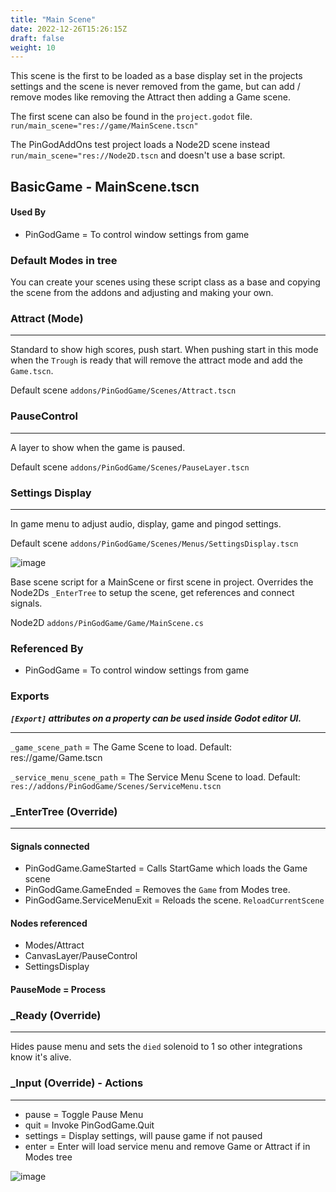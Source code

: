 ```yaml
---
title: "Main Scene"
date: 2022-12-26T15:26:15Z
draft: false
weight: 10
---
```


This scene is the first to be loaded as a base display set in the projects settings and the scene is never removed from the game, but can add / remove modes like removing the Attract then adding a Game scene.

The first scene can also be found in the `project.godot` file. `run/main_scene="res://game/MainScene.tscn"`

The PinGodAddOns test project loads a Node2D scene instead `run/main_scene="res://Node2D.tscn` and doesn't use a base script.

## BasicGame - MainScene.tscn

#### Used By

- PinGodGame = To control window settings from game


### Default Modes in tree

You can create your scenes using these script class as a base and copying the scene from the addons and adjusting and making your own.

### Attract (Mode)
---

Standard to show high scores, push start. When pushing start in this mode when the `Trough` is ready that will remove the attract mode and add the `Game.tscn`.

Default scene `addons/PinGodGame/Scenes/Attract.tscn`

### PauseControl
---

A layer to show when the game is paused. 

Default scene `addons/PinGodGame/Scenes/PauseLayer.tscn`

### Settings Display
---

In game menu to adjust audio, display, game and pingod settings.

Default scene `addons/PinGodGame/Scenes/Menus/SettingsDisplay.tscn`


![image](../../images/mainscene.jpg)


Base scene script for a MainScene or first scene in project. Overrides the Node2Ds `_EnterTree` to setup the scene, get references and connect signals.

Node2D `addons/PinGodGame/Game/MainScene.cs`

### Referenced By

- PinGodGame = To control window settings from game

### Exports

***`[Export]` attributes on a property can be used inside Godot editor UI.***

---

`_game_scene_path` = The Game Scene to load. Default: res://game/Game.tscn

`_service_menu_scene_path` = The Service Menu Scene to load. Default: `res://addons/PinGodGame/Scenes/ServiceMenu.tscn`

### _EnterTree (Override)
---

#### Signals connected

- PinGodGame.GameStarted		= Calls StartGame which loads the Game scene
- PinGodGame.GameEnded			= Removes the `Game` from Modes tree.
- PinGodGame.ServiceMenuExit	= Reloads the scene. `ReloadCurrentScene`

#### Nodes referenced

- Modes/Attract
- CanvasLayer/PauseControl
- SettingsDisplay

#### PauseMode = Process

### _Ready (Override)
---

Hides pause menu and sets the `died` solenoid to 1 so other integrations know it's alive.

### _Input (Override) - Actions
---

- pause 	= Toggle Pause Menu
- quit		= Invoke PinGodGame.Quit 
- settings	= Display settings, will pause game if not paused
- enter		= Enter will load service menu and remove Game or Attract if in Modes tree



![image](../../images/mainscene.jpg)